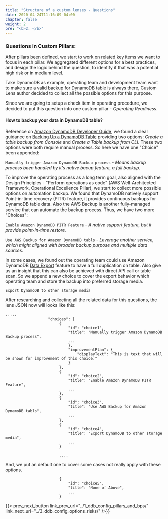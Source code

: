 ```yaml
---
title: "Structure of a custom lenses - Questions"
date: 2020-04-24T11:16:09-04:00
chapter: false
weight: 2
pre: "<b>2. </b>"
---
```



### Questions in Custom Pillars:

After pillars been defined, we start to work on related key items we want to focus in each pillar. We aggregated different options for a best practices, and design the logic behind the question, to identify if that was a potential high risk or in medium level. 

Take DynamoDB as example, operating team and development team want to make sure a valid backup for DynamoDB table is always there, Custom Lens author decided to collect all the possible options for this purpose. 

Since we are going to setup a check item in operating procedure, we decided to put this question into one custom pillar - *Operating Readiness*.

#### How to backup your data in DynamoDB table?

Reference on [Amazon DynamoDB Developer Guide](https://docs.aws.amazon.com/amazondynamodb/latest/developerguide/), we found a clear guidance on [Backing Up a DynamoDB Table](https://docs.aws.amazon.com/amazondynamodb/latest/developerguide/Backup.Tutorial.html) providing two options: *Create a table backup from Console* and *Create a Table backup from CLI*. These two options were both require manual process. 
So here we have one "Choice" been appended:

`Manually trigger Amazon DynamoDB Backup process` - *Means backup process been handled by it's native bacup feature, a full backup.*

To improve the operating process as a long term goal, also aligned with the Design Principles - "Perform operations as code" (AWS Well-Architected Framework, Operational Excellence Pillar), we start to collect more possible options on automation backup. 
We found that DynamoDB natively support Point-in-time recovery (PITR) feature, it provides continuous backups for DynamoDB table data. Also the AWS Backup is another fully-managed service that can automate the backup process. Thus, we have two more "Choices":

`Enable Amazon DynamoDB PITR Feature` - *A native support feature, but it provide point-in-time restore.*

`Use AWS Backup for Amazon DynamoDB tabls` - *Leverage another service, which might aligned with broader backup purpose and multiple data sources.*

In some cases, we found out the operating team could use Amazon DynamoDB [Data Export](https://docs.aws.amazon.com/amazondynamodb/latest/developerguide/DataExport.html) feature to have a full duplication on table. Also give us an insight that this can also be achieved with direct API call or table scan. So we append a new choice to cover the export behavior which operating team and store the backup into preferred storage media.

`Export DynamoDB to other storage media` 

After researching and collecting all the related data for this questions, the lens JSON now will looks like this:

```
.....
                   "choices": [
                        {
                            "id": "choice1",
                            "title": "Manually trigger Amazon DynamoDB Backup process",
                            ...
                            },
                            "improvementPlan": {
                                "displayText": "This is text that will be shown for improvement of this choice."
                            }
                        },
                        {
                            "id": "choice2",
                            "title": "Enable Amazon DynamoDB PITR Feature",
                            ...
                        },
                        {
                            "id": "choice3",
                            "title": "Use AWS Backup for Amazon DynamoDB tabls",
                            ...
                        },
                        {
                            "id": "choice4",
                            "title": "Export DynamoDB to other storage media",
                            ...
                        }

                        ....

```

And, we put an default one to cover some cases not really apply with these options. 

```
                        {
                            "id": "choice5",
                            "title": "None of Above",
                            ...
                        }
```

{{< prev_next_button link_prev_url="../1_ddb_config_pillars_and_bps/" link_next_url="../3_ddb_config_options_risks/" />}}
